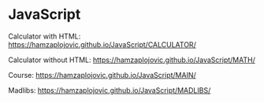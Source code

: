 # JavaScript
Calculator with HTML: https://hamzaplojovic.github.io/JavaScript/CALCULATOR/

Calculator without HTML: https://hamzaplojovic.github.io/JavaScript/MATH/

Course: https://hamzaplojovic.github.io/JavaScript/MAIN/

Madlibs: https://hamzaplojovic.github.io/JavaScript/MADLIBS/
